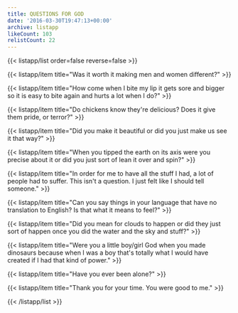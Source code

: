 ```yaml
---
title: QUESTIONS FOR GOD
date: '2016-03-30T19:47:13+00:00'
archive: listapp
likeCount: 103
relistCount: 22
---
```



{{< listapp/list order=false reverse=false >}}

   {{< listapp/item title="Was it worth it making men and women different?" >}}

   {{< listapp/item title="How come when I bite my lip it gets sore and bigger so it is easy to bite again and hurts a lot when I do?" >}}

   {{< listapp/item title="Do chickens know they're delicious? Does it give them pride, or terror?" >}}

   {{< listapp/item title="Did you make it beautiful or did you just make us see it that way?" >}}

   {{< listapp/item title="When you tipped the earth on its axis were you precise about it or did you just sort of lean it over and spin?" >}}

   {{< listapp/item title="In order for me to have all the stuff I had, a lot of people had to suffer. This isn't a question. I just felt like I should tell someone." >}}

   {{< listapp/item title="Can you say things in your language that have no translation to English? Is that what it means to feel?" >}}

   {{< listapp/item title="Did you mean for clouds to happen or did they just sort of happen once you did the water and the sky and stuff?" >}}

   {{< listapp/item title="Were you a little boy/girl God when you made dinosaurs because when I was a boy that's totally what I would have created if I had that kind of power." >}}

   {{< listapp/item title="Have you ever been alone?" >}}

   {{< listapp/item title="Thank you for your time. You were good to me." >}}

{{< /listapp/list >}}
